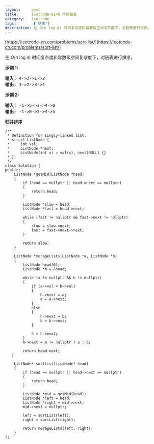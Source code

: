 ```yaml
---
layout:     post
title:      leetcode-0148 排序链表
category:   leetcode
tags:        ['链表']
description: 在 O(n log n) 时间复杂度和常数级空间复杂度下，对链表进行排序。
---
```


[https://leetcode-cn.com/problems/sort-list/](https://leetcode-cn.com/problems/sort-list/)

<div class="notranslate"><p>在&nbsp;<em>O</em>(<em>n</em>&nbsp;log&nbsp;<em>n</em>) 时间复杂度和常数级空间复杂度下，对链表进行排序。</p>

<p><strong>示例 1:</strong></p>

<pre><strong>输入:</strong> 4-&gt;2-&gt;1-&gt;3
<strong>输出:</strong> 1-&gt;2-&gt;3-&gt;4
</pre>

<p><strong>示例 2:</strong></p>

<pre><strong>输入:</strong> -1-&gt;5-&gt;3-&gt;4-&gt;0
<strong>输出:</strong> -1-&gt;0-&gt;3-&gt;4-&gt;5</pre>
</div>

<b>归并排序</b>

    /**
     * Definition for singly-linked list.
     * struct ListNode {
     *     int val;
     *     ListNode *next;
     *     ListNode(int x) : val(x), next(NULL) {}
     * };
     */
    class Solution {
    public:
        ListNode *getMid(ListNode *head)
        {
            if (head == nullptr || head->next == nullptr)
            {
                return head;
            }
    
            ListNode *slow = head;
            ListNode *fast = head->next;
    
            while (fast != nullptr && fast->next != nullptr)
            {
                slow = slow->next;
                fast = fast->next->next;
            }
    
            return slow;
        }
    
        ListNode *merageLists(ListNode *a, ListNode *b)
        {
            ListNode head(0);
            ListNode *h = &head;
    
            while (a != nullptr && b != nullptr)
            {
                if (a->val < b->val)
                {
                    h->next = a;
                    a = a->next;
                }
                else
                {
                    h->next = b;
                    b = b->next;
                }
    
                h = h->next;
            }
            h->next = a != nullptr ? a : b;
    
            return head.next;        
       }
    
        ListNode* sortList(ListNode* head)
        {
            if (head == nullptr || head->next == nullptr)
            {
                return head;
            }
    
            ListNode *mid = getMid(head);
            ListNode *left = head;
            ListNode *right = mid->next;
            mid->next = nullptr;
    
            left = sortList(left);
            right = sortList(right);
    
            return merageLists(left, right);
        }
    };
